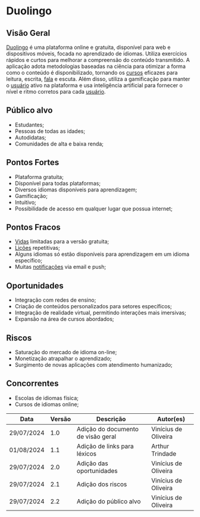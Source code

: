 # Duolingo

## Visão Geral
[Duolingo](./modelagem/lexicos.md#duolingo) é uma plataforma online e gratuita, disponível para web e dispositivos móveis, focada no aprendizado de idiomas. Utiliza exercícios rápidos e curtos para melhorar a compreensão do conteúdo transmitido. A aplicação adota metodologias baseadas na ciência para otimizar a forma como o conteúdo é disponibilizado, tornando os [cursos](./modelagem/lexicos.md#cursos) eficazes para leitura, escrita, [fala](./modelagem/lexicos.md#falar) e escuta. Além disso, utiliza a gamificação para manter o [usuário](./modelagem/lexicos.md#usuario) ativo na plataforma e usa inteligência artificial para fornecer o nível e ritmo corretos para cada [usuário](./modelagem/lexicos.md#usuario).

## Público alvo
- Estudantes;
- Pessoas de todas as idades;
- Autodidatas;
- Comunidades de alta e baixa renda;

## Pontos Fortes
- Plataforma gratuita;
- Dísponível para todas plataformas;
- Diversos idiomas disponíveis para aprendizagem;
- Gamificação;
- Intuitivo;
- Possibilidade de acesso em qualquer lugar que possua internet;

## Pontos Fracos
- [Vidas](./modelagem/lexicos.md#vidas) limitadas para a versão gratuita;
- [Lições](./modelagem/lexicos.md#lição) repetitivas;
- Alguns idiomas só estão disponíveis para aprendizagem em um idioma específico;
- Muitas [notificações](./modelagem/lexicos.md#notificacoes) via email e push;

## Oportunidades
- Integração com redes de ensino;
- Criação de conteúdos personalizados para setores específicos;
- Integração de realidade virtual, permitindo interações mais imersivas;
- Expansão na área de cursos abordados;

## Riscos
- Saturação do mercado de idioma on-line;
- Monetização atrapalhar o aprendizado;
- Surgimento de novas aplicações com atendimento humanizado;

## Concorrentes
- Escolas de idiomas física;
- Cursos de idiomas online;

| Data | Versão | Descrição | Autor(es) |
| ---- | ------ | --------- | --------- |
| 29/07/2024 | 1.0 | Adição do documento de visão geral | Vinícius de Oliveira |
| 01/08/2024 | 1.1 | Adição de links para léxicos | Arthur Trindade |
| 29/07/2024 | 2.0 | Adição das oportunidades | Vinícius de Oliveira |
| 29/07/2024 | 2.1 | Adição dos riscos | Vinícius de Oliveira |
| 29/07/2024 | 2.2 | Adição do público alvo | Vinícius de Oliveira |